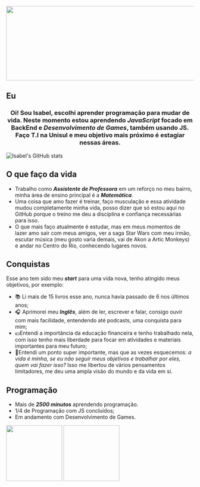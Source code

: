 <img src="https://media.licdn.com/dms/image/D4D16AQFPN21bJaXZ-w/profile-displaybackgroundimage-shrink_350_1400/0/1676756378049?e=1702512000&v=beta&t=NqWZXjJBHEfu513bcazfbmfbGdnkLxtkvHFCwJ_5WfA" width="900" height="200">
 
 ## Eu 
 ### <center> Oi! Sou Isabel, escolhi aprender programação para mudar de vida. Neste momento estou aprendendo ***JavaScript*** focado em BackEnd e ***Desenvolvimento de Games***, também usando JS. Faço T.I na Unisul e meu objetivo mais próximo é estagiar nessas áreas. <center>
 ![Isabel's GitHub stats](https://github-readme-stats.vercel.app/api?username=srtisa&show_icons=true&theme=transparent)

## O que faço da vida 
-   Trabalho como ***Assistente de Professora*** em um reforço no meu bairro, minha área de ensino principal é a  ***Matemática***.
- Uma coisa que amo fazer é treinar, faço musculação e essa atividade mudou completamente minha vida, posso dizer que só estou aqui no GitHub porque o treino me deu a disciplina e confiança necessárias para isso.
- O que mais faço atualmente é estudar, mas em meus momentos de lazer amo sair com meus amigos, ver a saga Star Wars com meu irmão, escutar música (meu gosto varia demais, vai de Akon a Artic Monkeys) e andar no Centro do Rio, conhecendo lugares novos.

## Conquistas

 Esse ano tem sido meu ***start*** para uma vida nova, tenho atingido meus objetivos, por exemplo:
- 📚 Li mais de 15 livros esse ano, nunca havia passado de 6 nos últimos anos;
- 🎧 Aprimorei meu ***Inglês***, além de ler, escrever e falar, consigo ouvir com mais facilidade, entendendo até podcasts, uma conquista para mim;
- 💵Entendi a importância da educação financeira e tenho trabalhado nela, com isso tenho mais liberdade para focar em atividades e materiais importantes para meu futuro;
- 🌟Entendi um ponto super importante, mas que as vezes esquecemos: *a vida é minha, se eu não seguir meus objetivos e trabalhar por eles, quem vai fazer isso?* Isso me libertou de vários pensamentos limitadores, me deu uma ampla visão do mundo e da vida em sí.

## Programação
- Mais de ***2500 minutos*** aprendendo programação.
- 1/4 de Programação com JS concluidos;
- Em andamento com Desenvolvimento de Games.
<img src="https://hermes.dio.me/tracks/83f8150a-6429-4c1a-9207-d5bff610f647.png" width="150" height="150">
<img scr="https://hermes.dio.me/courses/badge/406684a4-396d-4160-94b9-ead934e18564.png" width="150" height="150">

